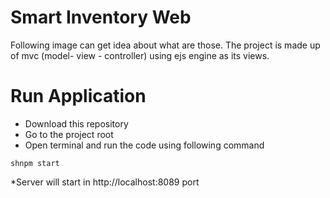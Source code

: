# Smart Inventory Web 

Following image can get idea about what are those.
The project is made up of mvc (model- view - controller) using ejs engine as its views.

# Run Application

* Download this repository
* Go to the project root
* Open terminal and run the code using following command 

```shnpm start```

*Server will start in http://localhost:8089 port


